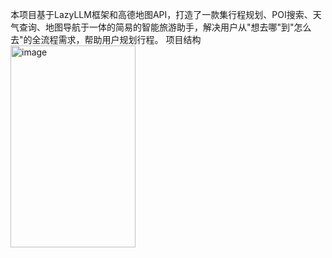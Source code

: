 本项目基于LazyLLM框架和高德地图API，打造了一款集行程规划、POI搜索、天气查询、地图导航于一体的简易的智能旅游助手，解决用户从"想去哪"到"怎么去"的全流程需求，帮助用户规划行程。
项目结构
<img width="200" height="323" alt="image" src="https://github.com/user-attachments/assets/52587d02-b3a7-4172-95cc-93f0e773170a" />
